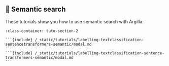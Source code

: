 ## 🔦 Semantic search

These tutorials show you how to use semantic search with Argilla.

````{grid} 1 1 2 2
:class-container: tuto-section-2

```{include} /_static/tutorials/labelling-textclassification-sentencetransformers-semantic/modal.md
```
```{include} /_static/tutorials/labelling-textclassification-sentence-transformers-semantic/modal.md
```

````